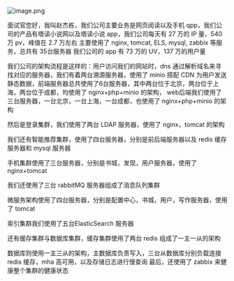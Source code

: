 ![image.png](https://gitee.com/zhaojiedong/img/raw/master/20240828153738.png)

面试官您好，我叫赵杰栋，我们公司主要业务是网页阅读以及手机 qpp，我们公司的产品有塔读小说网以及塔读小说 app，我们公司每天有 27 万的 IP 量，540 万 pv，峰值在 2.7 万左右
主要使用了 nginx, tomcat, ELS, mysql, zabbix 等服务，总共有 35台服务器
我们公司的 app 有 73 万的 UV，137 万的用户量

我们公司的架构流程是这样的：用户访问我们的网站时，dns 通过解析域名来寻找对应的服务器，我们有着两台溯源服务器，使用了 minio 搭配 CDN 为用户发送静态数据，前端服务器总共使用了6台服务器，其中两台位于北京，两台位于上海，两台位于成都，均使用了 nginx+php+minio 的架构，
web后端我们使用了三台服务器，一台北京，一台上海，一台成都，也使用了 nginx+php+minio 的架构

然后是登录集群，我们使用了两台 LDAP 服务器，使用了 nginx，tomcat 的架构

我们还有智能推荐集群，使用了四台服务器，分别是前后端服务器以及 redis 缓存服务器和 mysql 服务器

手机集群使用了三台服务器，分别是书城，发现，用户服务器，使用了 nginx+tomcat

我们还使用了三台 rabbitMQ 服务器组成了消息队列集群

微服务架构使用了四台服务器，分别是配置中心，书城，用户，写作服务器，使用了 tomcat

索引集群我们使用了五台ElasticSearch 服务器

还有缓存集群与数据库集群，缓存集群使用了两台 redis 组成了一主一从的架构

数据库则使用一主三从的架构，主数据库负责写入，三台从数据库分别负载连接 redis 缓存，mha 高可用，以及存储日志进行慢查询
最后，还使用了 zabbix 来健康整个集群的健康状态